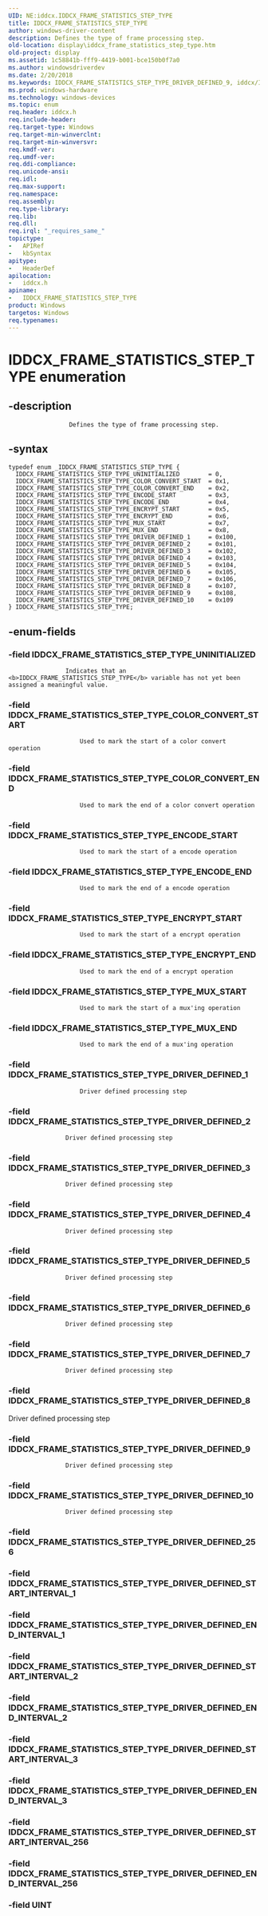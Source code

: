 ```yaml
---
UID: NE:iddcx.IDDCX_FRAME_STATISTICS_STEP_TYPE
title: IDDCX_FRAME_STATISTICS_STEP_TYPE
author: windows-driver-content
description: Defines the type of frame processing step.
old-location: display\iddcx_frame_statistics_step_type.htm
old-project: display
ms.assetid: 1c58841b-fff9-4419-b001-bce150b0f7a0
ms.author: windowsdriverdev
ms.date: 2/20/2018
ms.keywords: IDDCX_FRAME_STATISTICS_STEP_TYPE_DRIVER_DEFINED_9, iddcx/IDDCX_FRAME_STATISTICS_STEP_TYPE, IDDCX_FRAME_STATISTICS_STEP_TYPE_MUX_START, IDDCX_FRAME_STATISTICS_STEP_TYPE_DRIVER_DEFINED_7, IDDCX_FRAME_STATISTICS_STEP_TYPE_DRIVER_DEFINED_2, IDDCX_FRAME_STATISTICS_STEP_TYPE_ENCRYPT_END, IDDCX_FRAME_STATISTICS_STEP_TYPE_DRIVER_DEFINED_5, IDDCX_FRAME_STATISTICS_STEP_TYPE_MUX_END, IDDCX_FRAME_STATISTICS_STEP_TYPE_DRIVER_DEFINED_6, iddcx/IDDCX_FRAME_STATISTICS_STEP_TYPE_UNINITIALIZED, IDDCX_FRAME_STATISTICS_STEP_TYPE_ENCODE_START, iddcx/IDDCX_FRAME_STATISTICS_STEP_TYPE_ENCODE_END, iddcx/IDDCX_FRAME_STATISTICS_STEP_TYPE_DRIVER_DEFINED_2, iddcx/IDDCX_FRAME_STATISTICS_STEP_TYPE_DRIVER_DEFINED_7, IDDCX_FRAME_STATISTICS_STEP_TYPE_COLOR_CONVERT_END, iddcx/IDDCX_FRAME_STATISTICS_STEP_TYPE_ENCODE_START, IDDCX_FRAME_STATISTICS_STEP_TYPE_COLOR_CONVERT_START, iddcx/IDDCX_FRAME_STATISTICS_STEP_TYPE_MUX_END, IDDCX_FRAME_STATISTICS_STEP_TYPE_DRIVER_DEFINED_1, iddcx/IDDCX_FRAME_STATISTICS_STEP_TYPE_ENCRYPT_END, iddcx/IDDCX_FRAME_STATISTICS_STEP_TYPE_DRIVER_DEFINED_5, IDDCX_FRAME_STATISTICS_STEP_TYPE_DRIVER_DEFINED_8, iddcx/IDDCX_FRAME_STATISTICS_STEP_TYPE_DRIVER_DEFINED_9, IDDCX_FRAME_STATISTICS_STEP_TYPE_DRIVER_DEFINED_4, IDDCX_FRAME_STATISTICS_STEP_TYPE_UNINITIALIZED, display.iddcx_frame_statistics_step_type, iddcx/IDDCX_FRAME_STATISTICS_STEP_TYPE_DRIVER_DEFINED_1, IDDCX_FRAME_STATISTICS_STEP_TYPE enumeration [Display Devices], iddcx/IDDCX_FRAME_STATISTICS_STEP_TYPE_DRIVER_DEFINED_6, iddcx/IDDCX_FRAME_STATISTICS_STEP_TYPE_COLOR_CONVERT_START, IDDCX_FRAME_STATISTICS_STEP_TYPE_ENCODE_END, iddcx/IDDCX_FRAME_STATISTICS_STEP_TYPE_DRIVER_DEFINED_4, IDDCX_FRAME_STATISTICS_STEP_TYPE_DRIVER_DEFINED_10, IDDCX_FRAME_STATISTICS_STEP_TYPE_ENCRYPT_START, iddcx/IDDCX_FRAME_STATISTICS_STEP_TYPE_DRIVER_DEFINED_10, IDDCX_FRAME_STATISTICS_STEP_TYPE, iddcx/IDDCX_FRAME_STATISTICS_STEP_TYPE_COLOR_CONVERT_END, iddcx/IDDCX_FRAME_STATISTICS_STEP_TYPE_DRIVER_DEFINED_3, iddcx/IDDCX_FRAME_STATISTICS_STEP_TYPE_MUX_START, iddcx/IDDCX_FRAME_STATISTICS_STEP_TYPE_DRIVER_DEFINED_8, iddcx/IDDCX_FRAME_STATISTICS_STEP_TYPE_ENCRYPT_START, IDDCX_FRAME_STATISTICS_STEP_TYPE_DRIVER_DEFINED_3
ms.prod: windows-hardware
ms.technology: windows-devices
ms.topic: enum
req.header: iddcx.h
req.include-header: 
req.target-type: Windows
req.target-min-winverclnt: 
req.target-min-winversvr: 
req.kmdf-ver: 
req.umdf-ver: 
req.ddi-compliance: 
req.unicode-ansi: 
req.idl: 
req.max-support: 
req.namespace: 
req.assembly: 
req.type-library: 
req.lib: 
req.dll: 
req.irql: "_requires_same_"
topictype:
-	APIRef
-	kbSyntax
apitype:
-	HeaderDef
apilocation:
-	iddcx.h
apiname:
-	IDDCX_FRAME_STATISTICS_STEP_TYPE
product: Windows
targetos: Windows
req.typenames: 
---
```


# IDDCX_FRAME_STATISTICS_STEP_TYPE enumeration


## -description



                     Defines the type of frame processing step.
                


## -syntax


````
typedef enum _IDDCX_FRAME_STATISTICS_STEP_TYPE { 
  IDDCX_FRAME_STATISTICS_STEP_TYPE_UNINITIALIZED        = 0,
  IDDCX_FRAME_STATISTICS_STEP_TYPE_COLOR_CONVERT_START  = 0x1,
  IDDCX_FRAME_STATISTICS_STEP_TYPE_COLOR_CONVERT_END    = 0x2,
  IDDCX_FRAME_STATISTICS_STEP_TYPE_ENCODE_START         = 0x3,
  IDDCX_FRAME_STATISTICS_STEP_TYPE_ENCODE_END           = 0x4,
  IDDCX_FRAME_STATISTICS_STEP_TYPE_ENCRYPT_START        = 0x5,
  IDDCX_FRAME_STATISTICS_STEP_TYPE_ENCRYPT_END          = 0x6,
  IDDCX_FRAME_STATISTICS_STEP_TYPE_MUX_START            = 0x7,
  IDDCX_FRAME_STATISTICS_STEP_TYPE_MUX_END              = 0x8,
  IDDCX_FRAME_STATISTICS_STEP_TYPE_DRIVER_DEFINED_1     = 0x100,
  IDDCX_FRAME_STATISTICS_STEP_TYPE_DRIVER_DEFINED_2     = 0x101,
  IDDCX_FRAME_STATISTICS_STEP_TYPE_DRIVER_DEFINED_3     = 0x102,
  IDDCX_FRAME_STATISTICS_STEP_TYPE_DRIVER_DEFINED_4     = 0x103,
  IDDCX_FRAME_STATISTICS_STEP_TYPE_DRIVER_DEFINED_5     = 0x104,
  IDDCX_FRAME_STATISTICS_STEP_TYPE_DRIVER_DEFINED_6     = 0x105,
  IDDCX_FRAME_STATISTICS_STEP_TYPE_DRIVER_DEFINED_7     = 0x106,
  IDDCX_FRAME_STATISTICS_STEP_TYPE_DRIVER_DEFINED_8     = 0x107,
  IDDCX_FRAME_STATISTICS_STEP_TYPE_DRIVER_DEFINED_9     = 0x108,
  IDDCX_FRAME_STATISTICS_STEP_TYPE_DRIVER_DEFINED_10    = 0x109
} IDDCX_FRAME_STATISTICS_STEP_TYPE;
````


## -enum-fields




### -field IDDCX_FRAME_STATISTICS_STEP_TYPE_UNINITIALIZED


                        
                    Indicates that an <b>IDDCX_FRAME_STATISTICS_STEP_TYPE</b> variable has not yet been assigned a meaningful value.


### -field IDDCX_FRAME_STATISTICS_STEP_TYPE_COLOR_CONVERT_START


                        Used to mark the start of a color convert operation
                    


### -field IDDCX_FRAME_STATISTICS_STEP_TYPE_COLOR_CONVERT_END


                        Used to mark the end of a color convert operation
                    


### -field IDDCX_FRAME_STATISTICS_STEP_TYPE_ENCODE_START


                        Used to mark the start of a encode operation
                    


### -field IDDCX_FRAME_STATISTICS_STEP_TYPE_ENCODE_END


                        Used to mark the end of a encode operation
                    


### -field IDDCX_FRAME_STATISTICS_STEP_TYPE_ENCRYPT_START


                        Used to mark the start of a encrypt operation
                    


### -field IDDCX_FRAME_STATISTICS_STEP_TYPE_ENCRYPT_END


                        Used to mark the end of a encrypt operation
                    


### -field IDDCX_FRAME_STATISTICS_STEP_TYPE_MUX_START


                        Used to mark the start of a mux'ing operation
                    


### -field IDDCX_FRAME_STATISTICS_STEP_TYPE_MUX_END


                        Used to mark the end of a mux'ing operation
                    


### -field IDDCX_FRAME_STATISTICS_STEP_TYPE_DRIVER_DEFINED_1


                        Driver defined processing step


### -field IDDCX_FRAME_STATISTICS_STEP_TYPE_DRIVER_DEFINED_2


                        
                    Driver defined processing step


### -field IDDCX_FRAME_STATISTICS_STEP_TYPE_DRIVER_DEFINED_3


                        
                    Driver defined processing step


### -field IDDCX_FRAME_STATISTICS_STEP_TYPE_DRIVER_DEFINED_4


                        
                    Driver defined processing step


### -field IDDCX_FRAME_STATISTICS_STEP_TYPE_DRIVER_DEFINED_5


                        
                    Driver defined processing step


### -field IDDCX_FRAME_STATISTICS_STEP_TYPE_DRIVER_DEFINED_6


                        
                    Driver defined processing step


### -field IDDCX_FRAME_STATISTICS_STEP_TYPE_DRIVER_DEFINED_7


                        
                    Driver defined processing step


### -field IDDCX_FRAME_STATISTICS_STEP_TYPE_DRIVER_DEFINED_8

Driver defined processing step
                        
                    


### -field IDDCX_FRAME_STATISTICS_STEP_TYPE_DRIVER_DEFINED_9


                        
                    Driver defined processing step


### -field IDDCX_FRAME_STATISTICS_STEP_TYPE_DRIVER_DEFINED_10


                        
                    Driver defined processing step


### -field IDDCX_FRAME_STATISTICS_STEP_TYPE_DRIVER_DEFINED_256


### -field IDDCX_FRAME_STATISTICS_STEP_TYPE_DRIVER_DEFINED_START_INTERVAL_1


### -field IDDCX_FRAME_STATISTICS_STEP_TYPE_DRIVER_DEFINED_END_INTERVAL_1


### -field IDDCX_FRAME_STATISTICS_STEP_TYPE_DRIVER_DEFINED_START_INTERVAL_2


### -field IDDCX_FRAME_STATISTICS_STEP_TYPE_DRIVER_DEFINED_END_INTERVAL_2


### -field IDDCX_FRAME_STATISTICS_STEP_TYPE_DRIVER_DEFINED_START_INTERVAL_3


### -field IDDCX_FRAME_STATISTICS_STEP_TYPE_DRIVER_DEFINED_END_INTERVAL_3


### -field IDDCX_FRAME_STATISTICS_STEP_TYPE_DRIVER_DEFINED_START_INTERVAL_256


### -field IDDCX_FRAME_STATISTICS_STEP_TYPE_DRIVER_DEFINED_END_INTERVAL_256


### -field UINT



